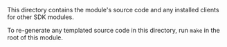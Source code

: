 This directory contains the module's source code and any installed clients for other SDK modules.

To re-generate any templated source code in this directory, run `make` in the root of this module.
